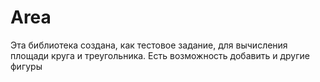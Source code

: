 # Area
Эта библиотека создана, как тестовое задание, для вычисления площади круга и треугольника.
Есть возможность добавить и другие фигуры
